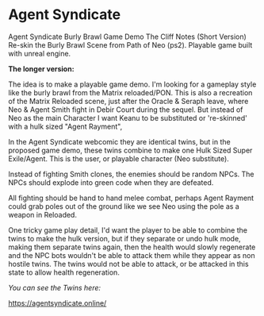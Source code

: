 # Agent Syndicate

Agent Syndicate Burly Brawl Game Demo
The Cliff Notes (Short Version) Re-skin the Burly Brawl Scene from Path of Neo (ps2). Playable game built with unreal engine.

**The longer version:**

The idea is to make a playable game demo. I'm looking for a gameplay style like the burly brawl from the Matrix reloaded/PON.
This is also a recreation of the Matrix Reloaded scene, just after the Oracle & Seraph leave, where Neo & Agent Smith fight in Debir Court during the sequel. But instead of Neo as the main Character I want Keanu to be substituted or 're-skinned' with a hulk sized "Agent Rayment",

In the Agent Syndicate webcomic they are identical twins, but in the proposed game demo, these twins combine to make one Hulk Sized Super Exile/Agent. This is the user, or playable character (Neo substitute).

Instead of fighting Smith clones, the enemies should be random NPCs. The NPCs should explode into green code when they are defeated.

All fighting should be hand to hand melee combat, perhaps Agent Rayment could grab poles out of the ground like we see Neo using the pole as a weapon in Reloaded.

One tricky game play detail, I'd want the player to be able to combine the twins to make the hulk version, but if they separate or undo hulk mode, making them separate twins again, then the health would slowly regenerate and the NPC bots wouldn't be able to attack them while they appear as non hostile twins. The twins would not be able to attack, or be attacked in this state to allow health regeneration.

_You can see the Twins here:_

https://agentsyndicate.online/
